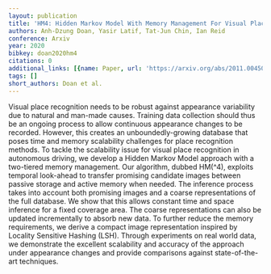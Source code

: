 ```yaml
---
layout: publication
title: 'HM4: Hidden Markov Model With Memory Management For Visual Place Recognition'
authors: Anh-Dzung Doan, Yasir Latif, Tat-Jun Chin, Ian Reid
conference: Arxiv
year: 2020
bibkey: doan2020hm4
citations: 0
additional_links: [{name: Paper, url: 'https://arxiv.org/abs/2011.00450'}]
tags: []
short_authors: Doan et al.
---
```

Visual place recognition needs to be robust against appearance variability
due to natural and man-made causes. Training data collection should thus be an
ongoing process to allow continuous appearance changes to be recorded. However,
this creates an unboundedly-growing database that poses time and memory
scalability challenges for place recognition methods. To tackle the scalability
issue for visual place recognition in autonomous driving, we develop a Hidden
Markov Model approach with a two-tiered memory management. Our algorithm,
dubbed HM\(^4\), exploits temporal look-ahead to transfer promising candidate
images between passive storage and active memory when needed. The inference
process takes into account both promising images and a coarse representations
of the full database. We show that this allows constant time and space
inference for a fixed coverage area. The coarse representations can also be
updated incrementally to absorb new data. To further reduce the memory
requirements, we derive a compact image representation inspired by Locality
Sensitive Hashing (LSH). Through experiments on real world data, we demonstrate
the excellent scalability and accuracy of the approach under appearance changes
and provide comparisons against state-of-the-art techniques.